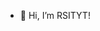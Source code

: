 - 👋 Hi, I’m RSITYT!

<!---
RSITYT/RSITYT is a ✨ special ✨ repository because its `README.md` (this file) appears on your GitHub profile.
You can click the Preview link to take a look at your changes.
--->
